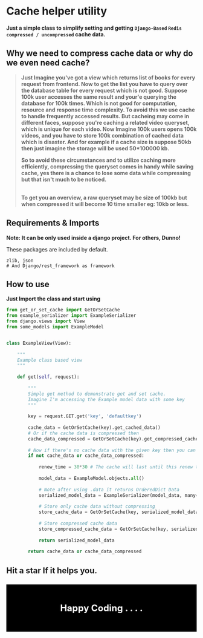 # Cache helper utility

**Just a simple class to simplify setting and getting `Django-Based`
`Redis` `compressed / uncompressed` cache data.**

## Why we need to compress cache data or why do we even need cache?

> **Just Imagine you've got a view which returns list of books for every request from frontend. Now to get the list you
> have to query over the database table for every request which is not good. Suppose 100k user accesses the same result and your'e
> querying the database for 100k times. Which is not good for computation, resource and response time complexity. To avoid this
> we use cache to handle frequently accessed results. But cacheing may come in different faces,
> suppose you're caching a related video queryset, which is unique for each video. Now Imagine 100k users opens 100k
> videos, and you have to store 100k combination of cached data which is disaster. And for example if a cache size is suppose 50kb
> then just imagine the storage will be used 50*100000 kb.** <br>
> 
> **So to avoid these circumstances and to utilize caching more efficiently, compressing the queryset comes in 
> handy while saving cache, yes there is a chance to lose some data while compressing but that isn't much to be noticed.**
> 
> <br>**To get you an overview, a raw queryset may be size of 100kb but when compressed it will become 10 time smaller eg: 10kb or less.**


## Requirements & Imports
**Note: It can be only used inside a django project. For others, Dunno!**

These packages are included by default.
```
zlib, json
# And Django/rest_framework as framework
```

## How to use

**Just Import the class and start using**

```python
from get_or_set_cache import GetOrSetCache
from example_serializer import ExampleSerializer
from django.views import View
from some_models import ExampleModel


class ExampleView(View):
    
    """
    Example class based view
    """
    
    def get(self, request):
        
        """
        Simple get method to demonstrate get and set cache.
        Imagine I'm accessing the Example model data with some key
        """
        
        key = request.GET.get('key', 'defaultkey')
        
        cache_data = GetOrSetCache(key).get_cached_data() 
        # Or if the cache data is compressed then 
        cache_data_compressed = GetOrSetCache(key).get_compressed_cached_data()
        
        # Now if there's no cache data with the given key then you can set up new cache data
        if not cache_data or cache_data_compressed:
            
            renew_time = 30*30 # The cache will last until this renew time 
            
            model_data = ExampleModel.objects.all()
            
            # Note after using .data it returns OrderedDict Data
            serialized_model_data = ExampleSerializer(model_data, many=True).data
            
            # Store only cache data without compressing
            store_cache_data = GetOrSetCache(key, serialized_model_data, renew_time).store_cache_data()
            
            # Store compressed cache data
            store_compressed_cache_data = GetOrSetCache(key, serialized_model_data, renew_time).store_compressed_cache_data()
            
            return serialized_model_data
        
        return cache_data or cache_data_compressed

```

## Hit a star If it helps you.

<p style="padding:2em; background:black; color:white; font-weight:bold; font-size:24px; text-align:center;">Happy Coding . . . .</p>
